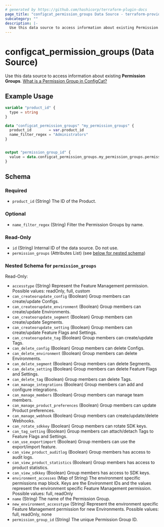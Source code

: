 ```yaml
---
# generated by https://github.com/hashicorp/terraform-plugin-docs
page_title: "configcat_permission_groups Data Source - terraform-provider-configcat"
subcategory: ""
description: |-
  Use this data source to access information about existing Permission Groups. What is a Permission Group in ConfigCat? https://configcat.com/docs/advanced/team-management/team-management-basics/#permissions--permission-groups-product-level
---
```


# configcat_permission_groups (Data Source)

Use this data source to access information about existing **Permission Groups**. [What is a Permission Group in ConfigCat?](https://configcat.com/docs/advanced/team-management/team-management-basics/#permissions--permission-groups-product-level)

## Example Usage

```terraform
variable "product_id" {
  type = string
}

data "configcat_permission_groups" "my_permission_groups" {
  product_id        = var.product_id
  name_filter_regex = "Administrators"
}


output "permission_group_id" {
  value = data.configcat_permission_groups.my_permission_groups.permission_groups[0].permission_group_id
}
```

<!-- schema generated by tfplugindocs -->
## Schema

### Required

- `product_id` (String) The ID of the Product.

### Optional

- `name_filter_regex` (String) Filter the Permission Groups by name.

### Read-Only

- `id` (String) Internal ID of the data source. Do not use.
- `permission_groups` (Attributes List) (see [below for nested schema](#nestedatt--permission_groups))

<a id="nestedatt--permission_groups"></a>
### Nested Schema for `permission_groups`

Read-Only:

- `accesstype` (String) Represent the Feature Management permission. Possible values: readOnly, full, custom
- `can_createorupdate_config` (Boolean) Group members can create/update Configs.
- `can_createorupdate_environment` (Boolean) Group members can create/update Environments.
- `can_createorupdate_segment` (Boolean) Group members can create/update Segments.
- `can_createorupdate_setting` (Boolean) Group members can create/update Feature Flags and Settings.
- `can_createorupdate_tag` (Boolean) Group members can create/update Tags.
- `can_delete_config` (Boolean) Group members can delete Configs.
- `can_delete_environment` (Boolean) Group members can delete Environments.
- `can_delete_segment` (Boolean) Group members can delete Segments.
- `can_delete_setting` (Boolean) Group members can delete Feature Flags and Settings.
- `can_delete_tag` (Boolean) Group members can delete Tags.
- `can_manage_integrations` (Boolean) Group members can add and configure integrations.
- `can_manage_members` (Boolean) Group members can manage team members.
- `can_manage_product_preferences` (Boolean) Group members can update Product preferences.
- `can_manage_webhook` (Boolean) Group members can create/update/delete Webhooks.
- `can_rotate_sdkkey` (Boolean) Group members can rotate SDK keys.
- `can_tag_setting` (Boolean) Group members can attach/detach Tags to Feature Flags and Settings.
- `can_use_exportimport` (Boolean) Group members can use the export/import feature.
- `can_view_product_auditlog` (Boolean) Group members has access to audit logs.
- `can_view_product_statistics` (Boolean) Group members has access to product statistics.
- `can_view_sdkkey` (Boolean) Group members has access to SDK keys.
- `environment_accesses` (Map of String) The environment specific permissions map block. Keys are the Environment IDs and the values represent the environment specific Feature Management permission. Possible values: full, readOnly
- `name` (String) The name of the Permission Group.
- `new_environment_accesstype` (String) Represent the environment specific Feature Management permission for new Environments. Possible values: full, readOnly, none
- `permission_group_id` (String) The unique Permission Group ID.
